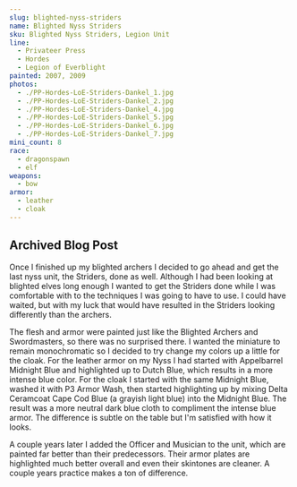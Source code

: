 ```yaml
---
slug: blighted-nyss-striders
name: Blighted Nyss Striders
sku: Blighted Nyss Striders, Legion Unit
line:
  - Privateer Press
  - Hordes
  - Legion of Everblight
painted: 2007, 2009
photos:
  - ./PP-Hordes-LoE-Striders-Dankel_1.jpg
  - ./PP-Hordes-LoE-Striders-Dankel_2.jpg
  - ./PP-Hordes-LoE-Striders-Dankel_4.jpg
  - ./PP-Hordes-LoE-Striders-Dankel_5.jpg
  - ./PP-Hordes-LoE-Striders-Dankel_6.jpg
  - ./PP-Hordes-LoE-Striders-Dankel_7.jpg
mini_count: 8
race:
  - dragonspawn
  - elf
weapons:
  - bow
armor:
  - leather
  - cloak
---
```


## Archived Blog Post

Once I finished up my blighted archers I decided to go ahead and get the last nyss unit, the Striders, done as well. Although I had been looking at blighted elves long enough I wanted to get the Striders done while I was comfortable with to the techniques I was going to have to use. I could have waited, but with my luck that would have resulted in the Striders looking differently than the archers.

The flesh and armor were painted just like the Blighted Archers and Swordmasters, so there was no surprised there. I wanted the miniature to remain monochromatic so I decided to try change my colors up a little for the cloak. For the leather armor on my Nyss I had started with Appelbarrel Midnight Blue and highlighted up to Dutch Blue, which results in a more intense blue color. For the cloak I started with the same Midnight Blue, washed it with P3 Armor Wash, then started highlighting up by mixing Delta Ceramcoat Cape Cod Blue (a grayish light blue) into the Midnight Blue. The result was a more neutral dark blue cloth to compliment the intense blue armor. The difference is subtle on the table but I'm satisfied with how it looks.

A couple years later I added the Officer and Musician to the unit, which are painted far better than their predecessors. Their armor plates are highlighted much better overall and even their skintones are cleaner. A couple years practice makes a ton of difference.
